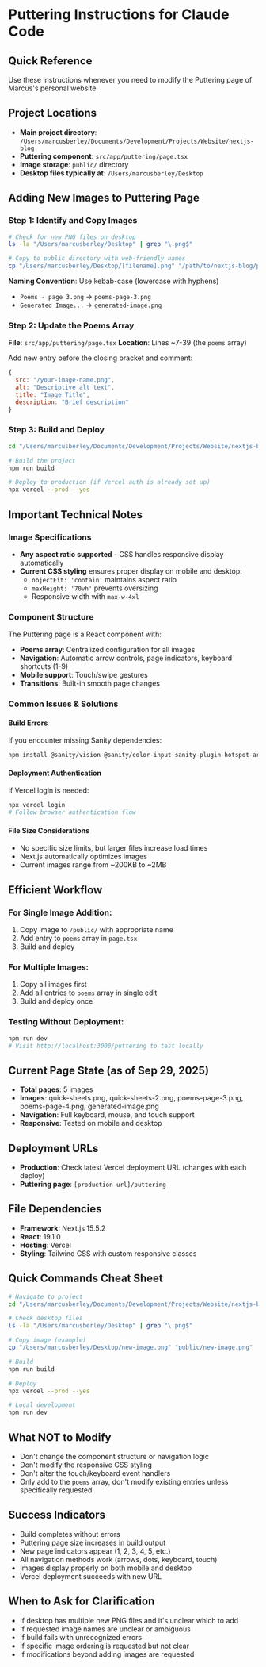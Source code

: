 # Puttering Instructions for Claude Code

## Quick Reference
Use these instructions whenever you need to modify the Puttering page of Marcus's personal website.

## Project Locations
- **Main project directory**: `/Users/marcusberley/Documents/Development/Projects/Website/nextjs-blog`
- **Puttering component**: `src/app/puttering/page.tsx`
- **Image storage**: `public/` directory
- **Desktop files typically at**: `/Users/marcusberley/Desktop`

## Adding New Images to Puttering Page

### Step 1: Identify and Copy Images
```bash
# Check for new PNG files on desktop
ls -la "/Users/marcusberley/Desktop" | grep "\.png$"

# Copy to public directory with web-friendly names
cp "/Users/marcusberley/Desktop/[filename].png" "/path/to/nextjs-blog/public/[web-name].png"
```

**Naming Convention**: Use kebab-case (lowercase with hyphens)
- `Poems - page 3.png` → `poems-page-3.png`
- `Generated Image...` → `generated-image.png`

### Step 2: Update the Poems Array
**File**: `src/app/puttering/page.tsx`
**Location**: Lines ~7-39 (the `poems` array)

Add new entry before the closing bracket and comment:
```javascript
{
  src: "/your-image-name.png",
  alt: "Descriptive alt text",
  title: "Image Title",
  description: "Brief description"
}
```

### Step 3: Build and Deploy
```bash
cd "/Users/marcusberley/Documents/Development/Projects/Website/nextjs-blog"

# Build the project
npm run build

# Deploy to production (if Vercel auth is already set up)
npx vercel --prod --yes
```

## Important Technical Notes

### Image Specifications
- **Any aspect ratio supported** - CSS handles responsive display automatically
- **Current CSS styling** ensures proper display on mobile and desktop:
  - `objectFit: 'contain'` maintains aspect ratio
  - `maxHeight: '70vh'` prevents oversizing
  - Responsive width with `max-w-4xl`

### Component Structure
The Puttering page is a React component with:
- **Poems array**: Centralized configuration for all images
- **Navigation**: Automatic arrow controls, page indicators, keyboard shortcuts (1-9)
- **Mobile support**: Touch/swipe gestures
- **Transitions**: Built-in smooth page changes

### Common Issues & Solutions

#### Build Errors
If you encounter missing Sanity dependencies:
```bash
npm install @sanity/vision @sanity/color-input sanity-plugin-hotspot-array
```

#### Deployment Authentication
If Vercel login is needed:
```bash
npx vercel login
# Follow browser authentication flow
```

#### File Size Considerations
- No specific size limits, but larger files increase load times
- Next.js automatically optimizes images
- Current images range from ~200KB to ~2MB

## Efficient Workflow

### For Single Image Addition:
1. Copy image to `/public/` with appropriate name
2. Add entry to `poems` array in `page.tsx`
3. Build and deploy

### For Multiple Images:
1. Copy all images first
2. Add all entries to `poems` array in single edit
3. Build and deploy once

### Testing Without Deployment:
```bash
npm run dev
# Visit http://localhost:3000/puttering to test locally
```

## Current Page State (as of Sep 29, 2025)
- **Total pages**: 5 images
- **Images**: quick-sheets.png, quick-sheets-2.png, poems-page-3.png, poems-page-4.png, generated-image.png
- **Navigation**: Full keyboard, mouse, and touch support
- **Responsive**: Tested on mobile and desktop

## Deployment URLs
- **Production**: Check latest Vercel deployment URL (changes with each deploy)
- **Puttering page**: `[production-url]/puttering`

## File Dependencies
- **Framework**: Next.js 15.5.2
- **React**: 19.1.0
- **Hosting**: Vercel
- **Styling**: Tailwind CSS with custom responsive classes

## Quick Commands Cheat Sheet
```bash
# Navigate to project
cd "/Users/marcusberley/Documents/Development/Projects/Website/nextjs-blog"

# Check desktop files
ls -la "/Users/marcusberley/Desktop" | grep "\.png$"

# Copy image (example)
cp "/Users/marcusberley/Desktop/new-image.png" "public/new-image.png"

# Build
npm run build

# Deploy
npx vercel --prod --yes

# Local development
npm run dev
```

## What NOT to Modify
- Don't change the component structure or navigation logic
- Don't modify the responsive CSS styling
- Don't alter the touch/keyboard event handlers
- Only add to the `poems` array, don't modify existing entries unless specifically requested

## Success Indicators
- Build completes without errors
- Puttering page size increases in build output
- New page indicators appear (1, 2, 3, 4, 5, etc.)
- All navigation methods work (arrows, dots, keyboard, touch)
- Images display properly on both mobile and desktop
- Vercel deployment succeeds with new URL

## When to Ask for Clarification
- If desktop has multiple new PNG files and it's unclear which to add
- If requested image names are unclear or ambiguous
- If build fails with unrecognized errors
- If specific image ordering is requested but not clear
- If modifications beyond adding images are requested